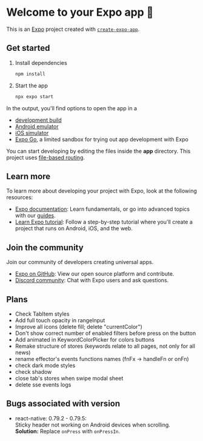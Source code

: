 # Welcome to your Expo app 👋

This is an [Expo](https://expo.dev) project created with [`create-expo-app`](https://www.npmjs.com/package/create-expo-app).

## Get started

1. Install dependencies

   ```bash
   npm install
   ```

2. Start the app

   ```bash
   npx expo start
   ```

In the output, you'll find options to open the app in a

- [development build](https://docs.expo.dev/develop/development-builds/introduction/)
- [Android emulator](https://docs.expo.dev/workflow/android-studio-emulator/)
- [iOS simulator](https://docs.expo.dev/workflow/ios-simulator/)
- [Expo Go](https://expo.dev/go), a limited sandbox for trying out app development with Expo

You can start developing by editing the files inside the **app** directory. This project uses [file-based routing](https://docs.expo.dev/router/introduction).

## Learn more

To learn more about developing your project with Expo, look at the following resources:

- [Expo documentation](https://docs.expo.dev/): Learn fundamentals, or go into advanced topics with our [guides](https://docs.expo.dev/guides).
- [Learn Expo tutorial](https://docs.expo.dev/tutorial/introduction/): Follow a step-by-step tutorial where you'll create a project that runs on Android, iOS, and the web.

## Join the community

Join our community of developers creating universal apps.

- [Expo on GitHub](https://github.com/expo/expo): View our open source platform and contribute.
- [Discord community](https://chat.expo.dev): Chat with Expo users and ask questions.

## Plans

- Check TabItem styles
- Add full touch opacity in rangeInput
- Improve all icons (delete fill; delete "currentColor")
- Don't show correct number of enabled filters before press on the button
- Add animated in KeywordColorPicker for colors buttons
- Remake structure of stores (keywords relate to all pages, not only for all news)
- rename effector's events functions names (fnFx -> handleFn or onFn)
- check dark mode styles
- check shadow
- close tab's stores when swipe modal sheet
- delete sse events logs

## Bugs associated with version

- react-native: 0.79.2 - 0.79.5:  
  Sticky header not working on Android devices when scrolling.  
  **Solution:** Replace `onPress` with `onPressIn`.
